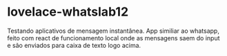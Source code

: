 # lovelace-whatslab12
Testando aplicativos de mensagem instantânea. App similiar ao whatsapp, feito com react de funcionamento local onde as
mensagens saem do input e são enviados para caixa de texto logo acima.
